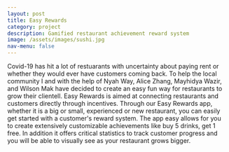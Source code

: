 ```yaml
---
layout: post
title: Easy Rewards
category: project
description: Gamified restaurant achievement reward system
image: /assets/images/sushi.jpg
nav-menu: false
---
```


Covid-19 has hit a lot of restuarants with uncertainty about paying rent or whether they would ever have customers coming back. To help the local community I and with the help of Nyah Way, Alice Zhang, Mayhidya Wazir, and Wilson Mak  have decided to create an easy fun way for restaurants to grow their clientell. Easy Rewards is aimed at connecting restaurants and customers directly through incentives. Through our Easy Rewards app, whether it is a big or small, experienced or new restaurant, you can easily get started with a customer's reward system. The app easy allows for you to create extensively customizable achievements like buy 5 drinks, get 1 free. In addition it offers critical statistics to track customer progress and you will be able to visually see as your restaurant grows bigger.